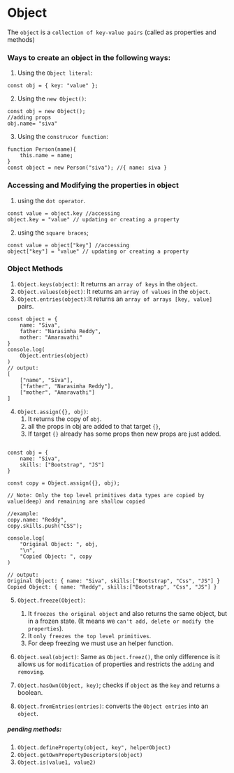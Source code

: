 # Object

The `object` is a `collection of key-value pairs` (called as properties and methods)

### Ways to create an object in the following ways:
1. Using the `Object literal`:
```JS
const obj = { key: "value" };
```

2. Using the `new Object()`:
```JS
const obj = new Object();
//adding props
obj.name= "siva"
```

3. Using the `construcor function`:
```JS
function Person(name){
    this.name = name;
}
const object = new Person("siva"); //{ name: siva }
```

### Accessing and Modifying the properties in object
1. using the `dot operator`.
```JS
const value = object.key //accessing
object.key = "value" // updating or creating a property
```
2. using the `square braces`;
```JS
const value = object["key"] //accessing
object["key"] = "value" // updating or creating a property
```

### Object Methods
1. `Object.keys(object)`: It returns an `array of keys` in the `object`.
2. `Object.values(object)`: It returns an `array of values` in the `object`.
3. `Object.entries(object)`:It returns an `array of arrays [key, value]` pairs.
```JS
const object = {
    name: "Siva",
    father: "Narasimha Reddy",
    mother: "Amaravathi"
}
console.log(
    Object.entries(object) 
)
// output:
[
    ["name", "Siva"],
    ["father", "Narasimha Reddy"],
    ["mother", "Amaravathi"]
]
```
4. `Object.assign({}, obj)`: 
    1. It returns the copy of `obj`.
    2. all the props in obj are added to that target `{}`,
    3. If target `{}` already has some props then new props are just added.
```JS

const obj = {
    name: "Siva",
    skills: ["Bootstrap", "JS"]
}

const copy = Object.assign({}, obj);

// Note: Only the top level primitives data types are copied by value(deep) and remaining are shallow copied

//example: 
copy.name: "Reddy",
copy.skills.push("CSS");

console.log(
    "Original Object: ", obj,
    "\n",
    "Copied Object: ", copy
)

// output: 
Original Object: { name: "Siva", skills:["Bootstrap", "Css", "JS"] }
Copied Object: { name: "Reddy", skills:["Bootstrap", "Css", "JS"] }
```
5. `Object.freeze(Object)`: 
    1. It `freezes the original object` and also returns the same object, but in a frozen state. (It means we `can't add, delete or modify the properties`).
    2. It `only freezes the top level primitives`.
    3. For deep freezing we must use an helper function.

6. `Object.seal(object)`: Same as `Object.freez()`, the only difference is it allows us for `modification` of properties and restricts the `adding` and `removing`.

7. `Object.hasOwn(Object, key)`; checks if `object` as the `key` and returns a boolean.

8. `Object.fromEntries(entries)`: converts the `Object entries` into an `object`.

##### pending methods:
1. `Object.defineProperty(object, key", helperObject)`
2. `Object.getOwnPropertyDescriptors(object)`
3. `Object.is(value1, value2)`